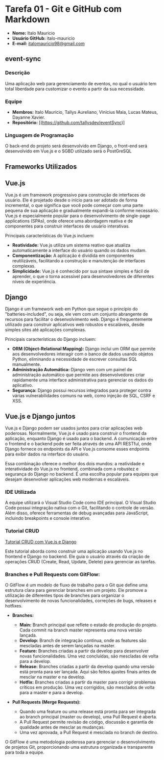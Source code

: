 # Tarefa 01 - Git e GitHub com Markdown

- **Nome:** Italo Mauricio
- **Usuário GitHub:** italo-mauricio
- **E-mail:** italomauricio98@gmail.com

## event-sync

### Descrição
Uma aplicação web para gerenciamento de eventos, no qual o usuário tem total liberdade para customizar o evento a partir da sua necessidade. 

### Equipe
- **Membros:** Italo Mauricio, Tallys Aureliano, Vinicius Maia, Lucas Mateus, Dayanne Xavier.
- **Repositório:** [(https://github.com/tallysdev/eventSync)]

### Linguagem de Programação
O back-end do projeto será desenvolvido em Django, o front-end será desenvolvido em Vue.js e o SGBD utilizado será o PostGreSQL

## Frameworks Utilizados
## Vue.js

Vue.js é um framework progressivo para construção de interfaces de usuário. Ele é projetado desde o início para ser adotado de forma incremental, o que significa que você pode começar com uma parte pequena de sua aplicação e gradualmente expandi-la conforme necessário. Vue.js é especialmente popular para o desenvolvimento de single-page applications (SPAs), onde oferece uma abordagem reativa e de componentes para construir interfaces de usuário interativas.

Principais características do Vue.js incluem:

- **Reatividade:** Vue.js utiliza um sistema reativo que atualiza automaticamente a interface do usuário quando os dados mudam.
- **Componentização:** A aplicação é dividida em componentes reutilizáveis, facilitando a construção e manutenção de interfaces complexas.
- **Simplicidade:** Vue.js é conhecido por sua sintaxe simples e fácil de aprender, o que o torna acessível para desenvolvedores de diferentes níveis de experiência.

## Django

Django é um framework web em Python que segue o princípio do "batteries-included", ou seja, ele vem com um conjunto abrangente de recursos para facilitar o desenvolvimento web. Django é frequentemente utilizado para construir aplicativos web robustos e escaláveis, desde simples sites até aplicações complexas.

Principais características do Django incluem:

- **ORM (Object-Relational Mapping):** Django inclui um ORM que permite aos desenvolvedores interagir com o banco de dados usando objetos Python, eliminando a necessidade de escrever consultas SQL manualmente.
- **Administração Automática:** Django vem com um painel de administração automático que permite aos desenvolvedores criar rapidamente uma interface administrativa para gerenciar os dados do aplicativo.
- **Segurança:** Django possui recursos integrados para proteger contra várias vulnerabilidades comuns na web, como injeção de SQL, CSRF e XSS.

## Vue.js e Django juntos

Vue.js e Django podem ser usados juntos para criar aplicações web poderosas. Normalmente, Vue.js é usado para construir o frontend da aplicação, enquanto Django é usado para o backend. A comunicação entre o frontend e o backend pode ser feita através de uma API RESTful, onde Django fornece os endpoints da API e Vue.js consome esses endpoints para exibir dados na interface do usuário.

Essa combinação oferece o melhor dos dois mundos: a reatividade e interatividade do Vue.js no frontend, combinada com a robustez e segurança do Django no backend. É uma escolha popular para equipes que desejam desenvolver aplicações web modernas e escaláveis.

### IDE Utilizada
A equipe utilizará o Visual Studio Code como IDE principal. O Visual Studio Code possui integração nativa com o Git, facilitando o controle de versão. Além disso, oferece ferramentas de debug avançadas para JavaScript, incluindo breakpoints e console interativo.

### Tutorial CRUD
[Tutorial CRUD com Vue.js e Django](https://www.youtube.com/watch?v=u1M9-55IgnU)

Este tutorial aborda como construir uma aplicação usando Vue.js no frontend e Django no backend. Ele guia o usuário através da criação de operações CRUD (Create, Read, Update, Delete) para gerenciar as tarefas.

### Branches e Pull Requests com GitFlow:

O GitFlow é um modelo de fluxo de trabalho para o Git que define uma estrutura clara para gerenciar branches em um projeto. Ele promove a utilização de diferentes tipos de branches para organizar o desenvolvimento de novas funcionalidades, correções de bugs, releases e hotfixes.

- **Branches:**
  - **Main:** Branch principal que reflete o estado de produção do projeto. Cada commit na branch master representa uma nova versão lançada.
  - **Develop:** Branch de integração contínua, onde as features são mescladas antes de serem lançadas na master.
  - **Feature:** Branches criadas a partir da develop para desenvolver novas funcionalidades. Uma vez concluídas, são mescladas de volta para a develop.
  - **Release:** Branches criadas a partir da develop quando uma versão está pronta para ser lançada. Aqui são feitos ajustes finais antes de mesclar na master e na develop.
  - **Hotfix:** Branches criadas a partir da master para corrigir problemas críticos em produção. Uma vez corrigidos, são mesclados de volta para a master e para a develop.

- **Pull Requests (Merge Requests):**
  - Quando uma feature ou uma release está pronta para ser integrada ao branch principal (master ou develop), uma Pull Request é aberta.
  - A Pull Request permite revisão de código, discussão e garantia de qualidade antes de mesclar as mudanças.
  - Uma vez aprovada, a Pull Request é mesclada no branch de destino.

O GitFlow é uma metodologia poderosa para gerenciar o desenvolvimento de projetos Git, proporcionando uma estrutura organizada e transparente para toda a equipe.